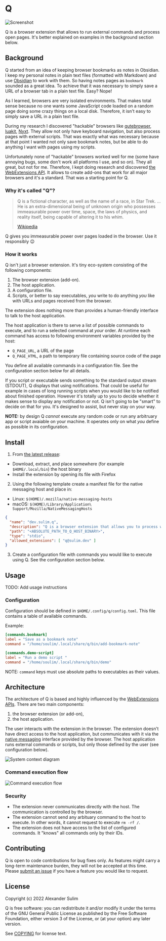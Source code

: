 # Q

![Screenshot][q-screenshot]

Q is a browser extension that allows to run external commands and process open
pages. It's better explained on examples in the background section below.

## Background

Q started from an idea of keeping browser bookmarks as notes in Obsidian. I
keep my personal notes in plain text files (formatted with Markdown) and use
[Obsidian](https://obsidian.md/) to work with them. So having notes pages as
`bookmark` sounded as a great idea. To achieve that it was necessary to simply
save a URL of a browser tab in a plain text file. Easy? Nope!

As I learned, browsers are very isolated environments. That makes total sense
because no one wants some JavaScript code loaded on a random page doing some
crazy things on a local disk. Therefore, it isn't easy to simply save a URL in a
plain text file.

During my research I discovered "hackable" browsers like
[qutebrowser](https://qutebrowser.org/), [luakit](https://luakit.github.io/),
[Nyxt](https://nyxt.atlas.engineer/). They allow not only have keyboard
navigation, but also process pages with external scripts. That was exactly what
was necessary because at that point I wanted not only save bookmark notes, but
be able to do anything I want with pages using my scripts.

Unfortunately none of "hackable" browsers worked well for me (some have
annoying bugs, some don't work all platforms I use, and so on). They all great,
but not for me. Therefore, I kept doing research and discovered [the
WebExtensions
API][webextensions-api].
It allows to create add-ons that work for all major browsers and it's a
standard. That was a starting point for Q.

### Why it's called "Q"?

> Q is a fictional character, as well as the name of a race, in Star Trek. ...
> He is an extra-dimensional being of unknown origin who possesses immeasurable
> power over time, space, the laws of physics, and reality itself, being
> capable of altering it to his whim.
>
> [Wikipedia](<https://en.wikipedia.org/wiki/Q_(Star_Trek)>)

Q gives you immeasurable power over pages loaded in the browser. Use it
responsibly :wink:

### How it works

Q isn't just a browser extension. It's tiny eco-system consisting of the
following components:

  1. The browser extension (add-on).
  2. The host application.
  3. A configuration file.
  4. Scripts, or better to say executables, *you* write to do anything *you* like
   with URLs and pages received from the browser.

The extension does nothing more than provides a human-friendly interface to
talk to the host application.

The host application is there to serve a list of possible commands to execute,
and to run a selected command at *your* order. At runtime each command has
access to following environment variables provided by the host:

  - `Q_PAGE_URL`, a URL of the page
  - `Q_PAGE_HTML`, a path to temporary file containing source code of the page

You define all available commands in a configuration file. See the
configuration section below for all details.

If you script or executable sends something to the standard output stream
(STDOUT), Q displays that using notifications. That could be useful for example
in cases of long running scripts when you would like to be notified about
finished operation. However it's totally up to you to decide whether it makes
sense to display any notification or not. Q isn't going to be "smart" to decide
on that for you. It's designed to assist, but never stay on your way.

**NOTE:** by design Q *cannot* execute any random code or run any arbitruary
app or script avaiable on your machine. It operates only on what *you* define
as possible in its configuration.

## Install

1. From [the latest release](https://github.com/soulim/q/releases/latest):

  - Download, extract, and place somewhere (for example `$HOME/.local/bin`) the host binary
  - Install the extension by opening its file with Firefox

2. Using the following template create a manifest file for the native messaging host and place in:

  - Linux: `$(HOME)/.mozilla/native-messaging-hosts`
  - macOS: `$(HOME)/Library/Application\ Support/Mozilla/NativeMessagingHosts`

  ```json
  {
    "name": "dev.sulim.q",
    "description": "Q is a browser extension that allows you to process web pages with external commands.",
    "path": "<ABSOLUTE_PATH_TO_Q_HOST_BINARY>",
    "type": "stdio",
    "allowed_extensions": [ "q@sulim.dev" ]
  }
  ```
3. Create a configuration file with commands you would like to execute using Q. See the configuration section below.

## Usage

TODO: Add usage instructions

### Configuration

Configuration should be defined in `$HOME/.config/q/config.toml`. This file
contains a table of available commands.

Example:

```toml
[commands.bookmark]
label = "Save as a bookmark note"
command = "/home/soulim/.local/share/q/bin/add-bookmark-note"

[commands.demo-script]
label = "Run a demo script "
command = "/home/soulim/.local/share/q/bin/demo"
```

NOTE: `command` keys must use absolute paths to executables as their values.

## Architecture

The architecture of Q is based and highly influenced by the [WebExtensions
APIs][webextensions-api]. There are two main components:

1. the browser extension (or add-on),
2. the host application.

The user interacts with the extension in the browser. The extension doesn't
have direct access to the host application, but communicates with it via the
[native messaging][native-messaging] interface provided by the browser. The
host application runs external commands or scripts, but only those defined by
the user (see configuration below).

![System context diagram][diagram-system-context]

### Command execution flow

![Command execution flow][diagram-command-execution]

### Security

  - The extension never communicates directly with the host. The communication is controlled by the browser.
  - The extension cannot send any arbituary command to the host to execute. In other words, it cannot request to execute `rm -rf /`.
  - The extension does not have access to the list of configured commands. It "knows" all commands only by their IDs.

## Contributing

Q is open to code contributions for bug fixes only. As features might carry a
long-term maintenance burden, they will not be accepted at this time. Please
[submit an issue](https://github.com/soulim/q/issues) if you have a feature you
would like to request.

## License

Copyright (c) 2022 Alexander Sulim

Q is free software: you can redistribute it and/or modify it under the terms of
the GNU General Public License as published by the Free Software Foundation,
either version 3 of the License, or (at your option) any later version.

See [COPYING](COPYING) for license text.

[webextensions-api]: https://developer.mozilla.org/en-US/docs/Mozilla/Add-ons/WebExtensions/Browser_support_for_JavaScript_APIs
[native-messaging]: https://developer.mozilla.org/en-US/docs/Mozilla/Add-ons/WebExtensions/Native_messaging
[diagram-system-context]: docs/context.puml.png
[diagram-command-execution]: docs/command-execution.puml.png
[q-screenshot]: docs/q-screenshot.png
